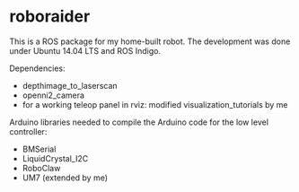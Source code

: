 # roboraider
This is a ROS package for my home-built robot. The development was done under Ubuntu 14.04 LTS and ROS Indigo.

Dependencies:
* depthimage_to_laserscan
* openni2_camera
* for a working teleop panel in rviz: modified visualization_tutorials by me

Arduino libraries needed to compile the Arduino code for the low level controller:
* BMSerial
* LiquidCrystal_I2C
* RoboClaw
* UM7 (extended by me)

